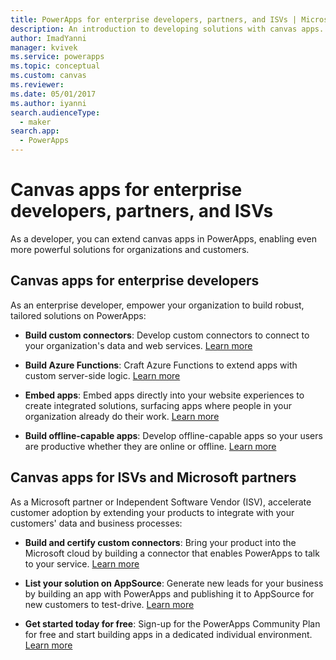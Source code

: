 ```yaml
---
title: PowerApps for enterprise developers, partners, and ISVs | Microsoft Docs
description: An introduction to developing solutions with canvas apps.
author: ImadYanni
manager: kvivek
ms.service: powerapps
ms.topic: conceptual
ms.custom: canvas
ms.reviewer: 
ms.date: 05/01/2017
ms.author: iyanni
search.audienceType: 
  - maker
search.app: 
  - PowerApps
---
```


# Canvas apps for enterprise developers, partners, and ISVs

As a developer, you can extend canvas apps in PowerApps, enabling even more powerful solutions for organizations and customers.

## Canvas apps for enterprise developers

As an enterprise developer, empower your organization to build robust, tailored solutions on PowerApps:

- **Build custom connectors**: Develop custom connectors to connect to your organization's data and web services. [Learn more](https://docs.microsoft.com/connectors/custom-connectors/)

- **Build Azure Functions**: Craft Azure Functions to extend apps with custom server-side logic. [Learn more](https://docs.microsoft.com/azure/azure-functions/app-service-export-api-to-powerapps-and-flow)

- **Embed apps**: Embed apps directly into your website experiences to create integrated solutions, surfacing apps where people in your organization already do their work. [Learn more](embed-apps-dev.md)

- **Build offline-capable apps**: Develop offline-capable apps so your users are productive whether they are online or offline. [Learn more](offline-apps.md)

## Canvas apps for ISVs and Microsoft partners

As a Microsoft partner or Independent Software Vendor (ISV), accelerate customer adoption by extending your products to integrate with your customers' data and business processes:

- **Build and certify custom connectors**: Bring your product into the Microsoft cloud by building a connector that enables PowerApps to talk to your service. [Learn more](https://docs.microsoft.com/connectors/custom-connectors/submit-certification)

- **List your solution on AppSource**: Generate new leads for your business by building an app with PowerApps and publishing it to AppSource for new customers to test-drive. [Learn more](dev-appsource-test-drive.md)

- **Get started today for free**: Sign-up for the PowerApps Community Plan for free and start building apps in a dedicated individual environment. [Learn more](../dev-community-plan.md)
